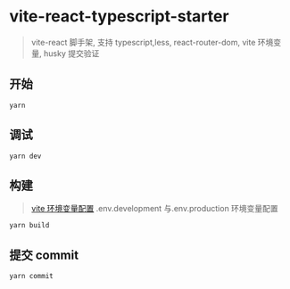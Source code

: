 # vite-react-typescript-starter

> vite-react 脚手架, 支持 typescript,less, react-router-dom, vite 环境变量, husky 提交验证

## 开始

```shell
yarn
```

## 调试

```shell
yarn dev
```

## 构建

> [vite 环境变量配置](https://cn.vitejs.dev/guide/env-and-mode.html)
> .env.development 与.env.production 环境变量配置

```shell
yarn build
```

## 提交 commit

```shell
yarn commit
```
